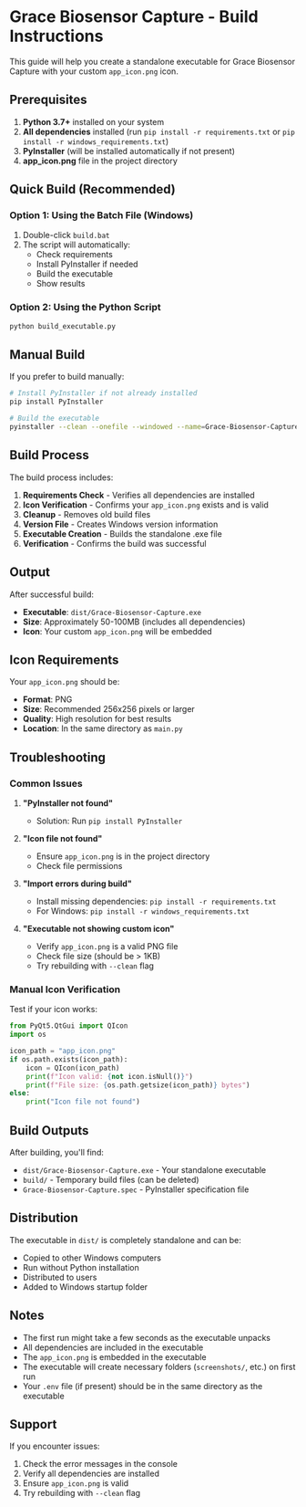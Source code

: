 # Grace Biosensor Capture - Build Instructions

This guide will help you create a standalone executable for Grace Biosensor Capture with your custom `app_icon.png` icon.

## Prerequisites

1. **Python 3.7+** installed on your system
2. **All dependencies** installed (run `pip install -r requirements.txt` or `pip install -r windows_requirements.txt`)
3. **PyInstaller** (will be installed automatically if not present)
4. **app_icon.png** file in the project directory

## Quick Build (Recommended)

### Option 1: Using the Batch File (Windows)
1. Double-click `build.bat`
2. The script will automatically:
   - Check requirements
   - Install PyInstaller if needed
   - Build the executable
   - Show results

### Option 2: Using the Python Script
```bash
python build_executable.py
```

## Manual Build

If you prefer to build manually:

```bash
# Install PyInstaller if not already installed
pip install PyInstaller

# Build the executable
pyinstaller --clean --onefile --windowed --name=Grace-Biosensor-Capture --icon=app_icon.png --add-data="app_icon.png;." main.py
```

## Build Process

The build process includes:

1. **Requirements Check** - Verifies all dependencies are installed
2. **Icon Verification** - Confirms your `app_icon.png` exists and is valid
3. **Cleanup** - Removes old build files
4. **Version File** - Creates Windows version information
5. **Executable Creation** - Builds the standalone .exe file
6. **Verification** - Confirms the build was successful

## Output

After successful build:
- **Executable**: `dist/Grace-Biosensor-Capture.exe`
- **Size**: Approximately 50-100MB (includes all dependencies)
- **Icon**: Your custom `app_icon.png` will be embedded

## Icon Requirements

Your `app_icon.png` should be:
- **Format**: PNG
- **Size**: Recommended 256x256 pixels or larger
- **Quality**: High resolution for best results
- **Location**: In the same directory as `main.py`

## Troubleshooting

### Common Issues

1. **"PyInstaller not found"**
   - Solution: Run `pip install PyInstaller`

2. **"Icon file not found"**
   - Ensure `app_icon.png` is in the project directory
   - Check file permissions

3. **"Import errors during build"**
   - Install missing dependencies: `pip install -r requirements.txt`
   - For Windows: `pip install -r windows_requirements.txt`

4. **"Executable not showing custom icon"**
   - Verify `app_icon.png` is a valid PNG file
   - Check file size (should be > 1KB)
   - Try rebuilding with `--clean` flag

### Manual Icon Verification

Test if your icon works:
```python
from PyQt5.QtGui import QIcon
import os

icon_path = "app_icon.png"
if os.path.exists(icon_path):
    icon = QIcon(icon_path)
    print(f"Icon valid: {not icon.isNull()}")
    print(f"File size: {os.path.getsize(icon_path)} bytes")
else:
    print("Icon file not found")
```

## Build Outputs

After building, you'll find:
- `dist/Grace-Biosensor-Capture.exe` - Your standalone executable
- `build/` - Temporary build files (can be deleted)
- `Grace-Biosensor-Capture.spec` - PyInstaller specification file

## Distribution

The executable in `dist/` is completely standalone and can be:
- Copied to other Windows computers
- Run without Python installation
- Distributed to users
- Added to Windows startup folder

## Notes

- The first run might take a few seconds as the executable unpacks
- All dependencies are included in the executable
- The `app_icon.png` is embedded in the executable
- The executable will create necessary folders (`screenshots/`, etc.) on first run
- Your `.env` file (if present) should be in the same directory as the executable

## Support

If you encounter issues:
1. Check the error messages in the console
2. Verify all dependencies are installed
3. Ensure `app_icon.png` is valid
4. Try rebuilding with `--clean` flag
